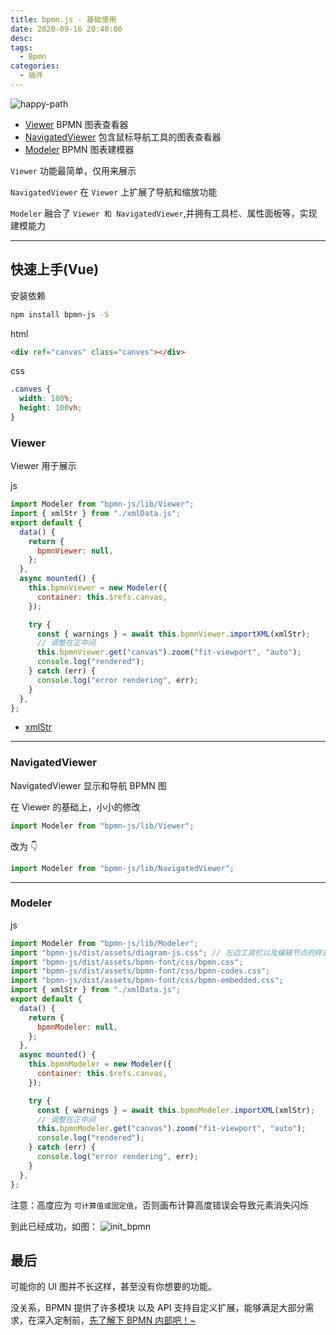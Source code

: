```yaml
---
title: bpmn.js - 基础使用
date: 2020-09-16 20:48:00
desc:
tags:
  - Bpmn
categories:
  - 插件
---
```


![happy-path](./images/happy-path.png)

- [Viewer](https://github.com/bpmn-io/bpmn-js/blob/master/lib/Viewer.js) BPMN 图表查看器
- [NavigatedViewer](https://github.com/bpmn-io/bpmn-js/blob/master/lib/NavigatedViewer.js) 包含鼠标导航工具的图表查看器
- [Modeler](https://github.com/bpmn-io/bpmn-js/blob/master/lib/Modeler.js) BPMN 图表建模器

`Viewer` 功能最简单，仅用来展示

`NavigatedViewer` 在 `Viewer` 上扩展了导航和缩放功能

`Modeler` 融合了 `Viewer 和 NavigatedViewer`,并拥有工具栏、属性面板等，实现建模能力

---

## 快速上手(Vue)

安装依赖

```bash
npm install bpmn-js -S
```

html

```html
<div ref="canvas" class="canves"></div>
```

css

```css
.canves {
  width: 100%;
  height: 100vh;
}
```

### Viewer

Viewer 用于展示

js

```js
import Modeler from "bpmn-js/lib/Viewer";
import { xmlStr } from "./xmlData.js";
export default {
  data() {
    return {
      bpmnViewer: null,
    };
  },
  async mounted() {
    this.bpmnViewer = new Modeler({
      container: this.$refs.canvas,
    });

    try {
      const { warnings } = await this.bpmnViewer.importXML(xmlStr);
      // 调整在正中间
      this.bpmnViewer.get("canvas").zoom("fit-viewport", "auto");
      console.log("rendered");
    } catch (err) {
      console.log("error rendering", err);
    }
  },
};
```

- [xmlStr](../src/components/xmlData.js)

---

### NavigatedViewer

NavigatedViewer 显示和导航 BPMN 图

在 Viewer 的基础上，小小的修改

```js
import Modeler from "bpmn-js/lib/Viewer";
```

改为 👇

```js
import Modeler from "bpmn-js/lib/NavigatedViewer";
```

---

### Modeler

js

```js
import Modeler from "bpmn-js/lib/Modeler";
import "bpmn-js/dist/assets/diagram-js.css"; // 左边工具栏以及编辑节点的样式
import "bpmn-js/dist/assets/bpmn-font/css/bpmn.css";
import "bpmn-js/dist/assets/bpmn-font/css/bpmn-codes.css";
import "bpmn-js/dist/assets/bpmn-font/css/bpmn-embedded.css";
import { xmlStr } from "./xmlData.js";
export default {
  data() {
    return {
      bpmnModeler: null,
    };
  },
  async mounted() {
    this.bpmnModeler = new Modeler({
      container: this.$refs.canvas,
    });

    try {
      const { warnings } = await this.bpmnModeler.importXML(xmlStr);
      // 调整在正中间
      this.bpmnModeler.get("canvas").zoom("fit-viewport", "auto");
      console.log("rendered");
    } catch (err) {
      console.log("error rendering", err);
    }
  },
};
```

注意：高度应为 `可计算值或固定值`，否则画布计算高度错误会导致元素消失闪烁

到此已经成功，如图：
![init_bpmn](./images/init_bpmn.png)

## 最后

可能你的 UI 图并不长这样，甚至没有你想要的功能。

没关系，BPMN 提供了许多模块 以及 API 支持自定义扩展，能够满足大部分需求，在深入定制前，[先了解下 BPMN 内部吧！~](./quickIntroduction.html)
